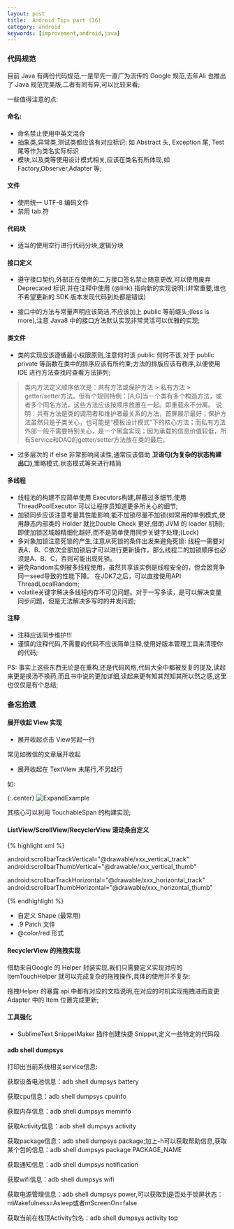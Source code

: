 ```yaml
---
layout: post
title:  Android Tips part (16)
category: android
keywords: [improvement,android,java]
---
```


### 代码规范

目前 Java 有两份代码规范,一是早先一直广为流传的 Google 规范,去年Ali 也推出了 Java 规范完美版,二者有同有异,可以比较来看;

一些值得注意的点: 

#### 命名:

* 命名禁止使用中英文混合         
* 抽象类,异常类,测试类都应该有对应标识: 如  Abstract 头, Exception 尾, Test 尾等作为类名实际标识            
* 模块,以及类等使用设计模式相关,应该在类名有所体现,如 Factory,Observer,Adapter 等;    

#### 文件

* 使用统一 UTF-8 编码文件         
* 禁用 tab 符              

#### 代码块

* 适当的使用空行进行代码分块,逻辑分块           

#### 接口定义
* 遵守接口契约,外部正在使用的二方接口签名禁止随意更改,可以使用废弃Deprecated 标识,并在注释中使用 {@link} 指向新的实现说明;(非常重要,谁也不希望更新的 SDK 版本发现代码到处都是错误)                

* 接口中的方法与常量声明应该简洁,不应该加上 public 等前缀头;(less is more),注意 Java8 中的接口方法默认实现非常灵活可以优雅的实现;

#### 类文件

* 类的实现应该遵循最小权限原则,注意何时该 public 何时不该,对于 public private 等函数在类中的排序应该有所约束;方法的排版应该有秩序,以便使用 IDE 进行方法查找时查看方法排列;

>   类内方法定义顺序依次是：共有方法或保护方法 > 私有方法 > getter/setter方法。但有个规则特例：[A,G]当一个类有多个构造方法，或者多个同名方法，这些方法应该按顺序放置在一起。即重载永不分离。 说明：共有方法是类的调用者和维护者最关系的方法，首屏展示最好；保护方法虽然只是子类关心，也可能是“模板设计模式”下的核心方法；而私有方法外部一般不需要特别关心，是一个黑盒实现；因为承载的信息价值较低，所有Service和DAO的getter/setter方法放在类的最后。  

* 过多层次的 if else 非常影响阅读性,通常应该借助 **卫语句(为复杂的状态构建出口)**,策略模式,状态模式等来进行精简

#### 多线程

* 线程池的构建不应简单使用 Executors构建,屏蔽过多细节,使用ThreadPoolExecutor 可以让程序员知道更多所关心的细节;    
* 加锁同步应该注意考量其性能影响,能不加锁尽量不加锁(如常用的单例模式,使用静态内部类的 Holder 就比Double Check 更好,借助 JVM 的 loader 机制);即使加锁区域越精细化越好,而不是简单使用同步关键字处理;(Lock)
* 多对象加锁注意死锁的产生,注意从死锁的条件出发来避免死锁: 线程一需要对表A、B、C依次全部加锁后才可以进行更新操作，那么线程二的加锁顺序也必须是A、B、C，否则可能出现死锁。  
* 避免Random实例被多线程使用，虽然共享该实例是线程安全的，但会因竞争同一seed导致的性能下降。 在JDK7之后，可以直接使用API ThreadLocalRandom;       
* volatile关键字解决多线程内存不可见问题。对于一写多读，是可以解决变量同步问题，但是无法解决多写时的并发问题;

#### 注释

* 注释应该同步维护!!!   
* 谨慎的注释代码,不需要的代码不应该简单注释,使用好版本管理工具来清理你的代码;

PS: 事实上这些东西无论是在重构,还是代码风格,代码大全中都被反复的提及,读起来更是换汤不换药,而且书中说的更加详细,读起来更有知其然知其所以然之感,这里也仅仅是有个总结;

### 备忘拾遗

#### 展开收起 View 实现

* 展开收起点击 View另起一行 

常见如微信的文章展开收起
          
* 展开收起在 TextView 末尾行,不另起行

如: 

{:.center}
![ExpandExample](https://file.oncelee.com/ExpandExample.png)

其核心可以利用 TouchableSpan 的构建实现;

#### ListView/ScrollView/RecyclerView 滚动条自定义

{% highlight xml %} 

<!-- 垂直滚动条-->
android:scrollbarTrackVertical="@drawable/xxx_vertical_track"
android:scrollbarThumbVertical="@drawable/xxx_vertical_thumb"
<!-- 情况B ：水平滚动条-->
android:scrollbarTrackHorizontal="@drawable/xxx_horizontal_track"
android:scrollbarThumbHorizontal="@drawable/xxx_horizontal_thumb"

<!-- scrollbar 宽度(垂直 Bar) | 高度(水平 Bar) >
scrollbarSize="dp"
<!--Thumb 短条  Track 长条-->

{% endhighlight %}

* 自定义 Shape (最常用)
* .9 Patch 文件      
* @color/red 形式


#### RecyclerView 的拖拽实现

借助来自Google 的 Helper 封装实现,我们只需要定义实现对应的 ItemTouchHelper 就可以完成复杂的拖拽操作,具体的使用并不复杂: 

拖拽Helper 的暴露 api 中都有对应的文档说明,在对应的时机实现拖拽进而变更 Adapter 中的 Item 位置完成更新;

#### 工具强化

* SublimeText SnippetMaker 插件创建快捷 Snippet,定义一些特定的代码段   

#### adb shell dumpsys


打印出当前系统相关service信息: 

获取设备电池信息：adb shell dumpsys battery

获取cpu信息：adb shell dumpsys cpuinfo

获取内存信息：adb shell dumpsys meminfo

获取Activity信息：adb shell dumpsys activity

获取package信息：adb shell dumpsys package;加上-h可以获取帮助信息,获取某个包的信息：adb shell dumpsys package  PACKAGE_NAME

获取通知信息：adb shell dumpsys notification

获取wifi信息：adb shell dumpsys wifi

获取电源管理信息：adb shell dumpsys power,可以获取到是否处于锁屏状态：mWakefulness=Asleep或者mScreenOn=false

获取当前在栈顶Activity包名：adb shell dumpsys activity top
